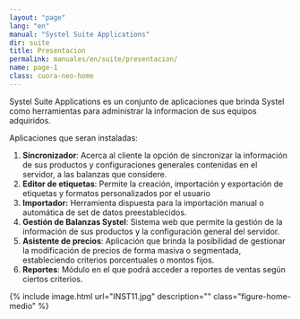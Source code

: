 ```yaml
---
layout: "page"
lang: "en"
manual: "Systel Suite Applications"
dir: suite
title: Presentacion
permalink: manuales/en/suite/presentacion/
name: page-1
class: cuora-neo-home
---
```


Systel Suite Applications es un conjunto de aplicaciones que brinda Systel como herramientas para administrar la informacion de sus equipos adquiridos. 

Aplicaciones que seran instaladas:

1.	**Sincronizador**: Acerca al cliente la opción de sincronizar la información de sus productos y configuraciones generales contenidas en el servidor, a las balanzas que considere.
2.	**Editor de etiquetas**: Permite la creación, importación y exportación de etiquetas y formatos personalizados por el usuario
3.	**Importador:** Herramienta dispuesta para la importación manual o automática de set de datos preestablecidos.
4.	**Gestión de Balanzas Systel**: Sistema web que permite la gestión de la información de sus productos y la configuración general del servidor.
5.	**Asistente de precios**: Aplicación que brinda la posibilidad de gestionar la modificación de precios de forma masiva o segmentada, estableciendo criterios porcentuales o montos fijos.
6.	**Reportes**: Módulo en el que podrá acceder a reportes de ventas según ciertos criterios.

{% include image.html url="INST11.jpg" description="" class="figure-home-medio" %}